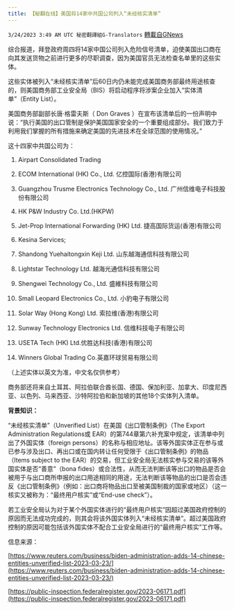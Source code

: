 ```yaml
---
title: 【秘翻在线】美国将14家中共国公司列入“未经核实清单”
---
```

`3/24/2023 3:49 AM UTC 秘密翻譯組G-Translators` [轉載自GNews](https://gnews.org/articles/1041399)

综合报道，拜登政府周四将14家中国公司列入危险信号清单，迫使美国出口商在向其发送货物之前进行更多的尽职调查，因为美国官员无法检查名单里的这些实体。

这些实体被列入“未经核实清单”后60日内仍未能完成美国商务部最终用途核查的，则美国商务部工业安全局（BIS）将启动程序将涉案企业加入“实体清单”（Entity List）。

美国商务部副部长唐·格雷夫斯（ Don Graves ）在宣布该清单后的一份声明中说：“执行美国的出口管制是保护美国国家安全的一个重要组成部分。我们致力于利用我们掌握的所有措施来确定美国的先进技术在全球范围的使用情况。”

这十四家中共国公司为：

1. Airpart Consolidated Trading

2. ECOM International (HK) Co., Ltd.  亿控国际(香港)有限公司

3. Guangzhou Trusme Electronics Technology Co., Ltd. 广州信维电子科技股份有限公司

4. HK P&W Industry Co. Ltd.(HKPW)

5. Jet-Prop International Forwarding (HK) Ltd. 捷高国际货运(香港)有限公司

6. Kesina Services;

7. Shandong Yuehaitongxin Keji Ltd. 山东越海通信科技有限公司

8. Lightstar Technology Ltd. 越海光通信科技有限公司

9. Shengwei Technology Co., Ltd. 盛維科技有限公司

10. Small Leopard Electronics Co., Ltd. 小豹电子有限公司

11. Solar Way (Hong Kong) Ltd. 索拉维(香港)有限公司

12. Sunway Technology Electronics Ltd. 信维科技电子有限公司

13. USETA Tech (HK) Ltd.优胜达科技(香港)有限公司

14. Winners Global Trading Co.英嘉环球贸易有限公司

（上述实体以英文为准，中文名仅供参考）

商务部还将来自土耳其、阿拉伯联合酋长国、德国、保加利亚、加拿大、印度尼西亚、以色列、马来西亚、沙特阿拉伯和新加坡的其他18个实体列入清单。

**背景知识：**

“未经核实清单”（Unverified List）在美国《出口管制条例》（The Export Administration Regulations或 EAR）的第744章第六补充案中规定，该清单中列出了外国实体（foreign persons）的名称与相应地址。该等外国实体正在参与或已参与涉及出口、再出口或在国内转让任何受限于《出口管制条例》的物品（Items subject to the EAR）的交易，但工业安全局无法核实参与交易的该等外国实体是否“善意”（bona fides）或合法性，从而无法判断该等出口的物品是否会被用于与出口商所申报的出口用途相同的用途，无法判断该等物品的出口是否会违反《出口管制条例》（例如：出口商将物品出口至被美国制裁的国家或地区）（这一核实又被称为：“最终用户核实”或“End-use check”）。

若工业安全局认为对于某个外国实体进行的“最终用户核实”因超过美国政府控制的原因而无法成功完成的，则其会将该外国实体列入“未经核实清单”。超过美国政府控制的原因可能包括该外国实体不配合工业安全局进行的“最终用户核实”工作等。


信息来源：

[https://www.reuters.com/business/biden-administration-adds-14-chinese-entities-unverified-list-2023-03-23/](https://www.reuters.com/business/biden-administration-adds-14-chinese-entities-unverified-list-2023-03-23/)

[https://public-inspection.federalregister.gov/2023-06171.pdf](https://public-inspection.federalregister.gov/2023-06171.pdf)
